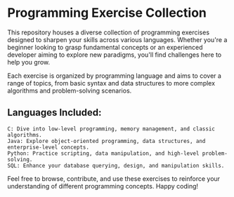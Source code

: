 # Programming Exercise Collection

This repository houses a diverse collection of programming exercises designed to sharpen your skills across various languages. Whether you're a beginner looking to grasp fundamental concepts or an experienced developer aiming to explore new paradigms, you'll find challenges here to help you grow.

Each exercise is organized by programming language and aims to cover a range of topics, from basic syntax and data structures to more complex algorithms and problem-solving scenarios.

## Languages Included:

    C: Dive into low-level programming, memory management, and classic algorithms.
    Java: Explore object-oriented programming, data structures, and enterprise-level concepts.
    Python: Practice scripting, data manipulation, and high-level problem-solving.
    SQL: Enhance your database querying, design, and manipulation skills.

Feel free to browse, contribute, and use these exercises to reinforce your understanding of different programming concepts. Happy coding!